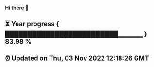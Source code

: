 ### Hi there 👋
⏳ Year progress { █████████████████████████▁▁▁▁▁ } 83.98 %
---
⏰ Updated on Thu, 03 Nov 2022 12:18:26 GMT
---

